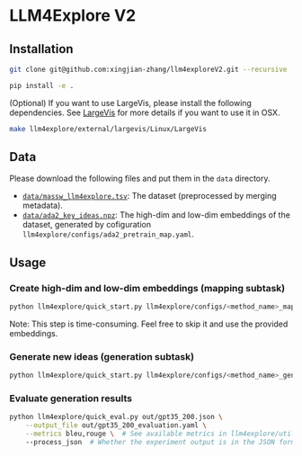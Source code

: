 # LLM4Explore V2

## Installation

```bash
git clone git@github.com:xingjian-zhang/llm4exploreV2.git --recursive
```

```bash
pip install -e .
```

(Optional) If you want to use LargeVis, please install the following
dependencies. See [LargeVis](llm4explore/external/largevis/README.md) for more
details if you want to use it in OSX.

```bash
make llm4explore/external/largevis/Linux/LargeVis
```

## Data

Please download the following files and put them in the `data` directory.

- [`data/massw_llm4explore.tsv`](https://www.dropbox.com/scl/fi/zfoai05vh2gkr1c7z5rgc/massw_llm4explore.tsv?rlkey=71rx6gz4juhayaawbgi3stqti&dl=0):
  The dataset (preprocessed by merging metadata).
- [`data/ada2_key_ideas.npz`](https://www.dropbox.com/scl/fi/hznm32blw11xzl3cpx6pb/ada2_key_ideas.npz?rlkey=3h3vne1p3a6qfpwaznprihsyh&dl=0):
  The high-dim and low-dim embeddings of the dataset, generated by cofiguration
  `llm4explore/configs/ada2_pretrain_map.yaml`.

## Usage

### Create high-dim and low-dim embeddings (mapping subtask)

```bash
python llm4explore/quick_start.py llm4explore/configs/<method_name>_map.yaml
```

Note: This step is time-consuming. Feel free to skip it and use the provided embeddings.

### Generate new ideas (generation subtask)

```bash
python llm4explore/quick_start.py llm4explore/configs/<method_name>_gen.yaml
```

### Evaluate generation results

```bash
python llm4explore/quick_eval.py out/gpt35_200.json \
    --output_file out/gpt35_200_evaluation.yaml \
    --metrics bleu,rouge \  # See available metrics in llm4explore/utils/evaluate.py
    --process_json  # Whether the experiment output is in the JSON format, instructed by prompt.
```
